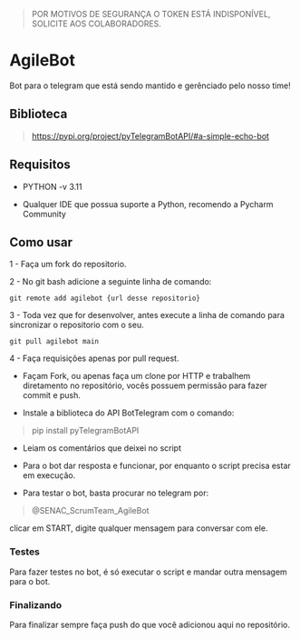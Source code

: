 > POR MOTIVOS DE SEGURANÇA O TOKEN ESTÁ INDISPONÍVEL, SOLICITE AOS COLABORADORES.

# AgileBot
Bot para o telegram que está sendo mantido e gerênciado pelo nosso time!
  
## Biblioteca

> https://pypi.org/project/pyTelegramBotAPI/#a-simple-echo-bot

## Requisitos

  - PYTHON -v 3.11

  - Qualquer IDE que possua suporte a Python, recomendo a Pycharm Community

## Como usar

1 - Faça um fork do repositorio.

2 - No git bash adicione a seguinte linha de comando:

    git remote add agilebot {url desse repositorio}

3 - Toda vez que for desenvolver, antes execute a linha de comando para sincronizar o repositorio com o seu.

    git pull agilebot main

4 - Faça requisições apenas por pull request.


  - Façam Fork, ou apenas faça um clone por HTTP e trabalhem diretamento no repositório, vocês possuem permissão para fazer commit e push.

  - Instale a biblioteca do API BotTelegram com o comando:

  > pip install pyTelegramBotAPI
  
  - Leiam os comentários que deixei no script
  
  - Para o bot dar resposta e funcionar, por enquanto o script precisa estar em execução.
  
  - Para testar o bot, basta procurar no telegram por:
  > @SENAC_ScrumTeam_AgileBot
  
  clicar em START, digite qualquer mensagem para conversar com ele.

### Testes

  Para fazer testes no bot, é só executar o script e mandar outra mensagem para o bot.
  
### Finalizando

Para finalizar sempre faça push do que você adicionou aqui no repositório. 
